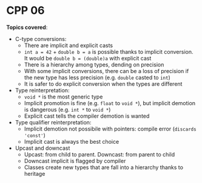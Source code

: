 # CPP 06

**Topics covered**:

- C-type conversions:
  - There are implicit and explicit casts
  - `int a = 42` + `double b = a` is possible thanks to implicit conversion. It would be `double b = (double)a` with explicit cast
  - There is a hierarchy among types, dending on precision
  - With some implicit conversions, there can be a loss of precision if the new type has less precision (e.g. `double` casted to `int`)
  - It is safer to do explicit conversion when the types are different
- Type reinterpretation:
  - `void *` is the most generic type
  - Implicit promotion is fine (e.g. `float` to `void *`), but implicit demotion is dangerous (e.g. `int *` to `void *`)
  - Explicit cast tells the compiler demotion is wanted
- Type qualifier reinterpretation:
  - Implicit demotion not possibile with pointers: compile error (`discards 'const'`)
  - Implicit cast is always the best choice
- Upcast and downcast
  - Upcast: from child to parent. Downcast: from parent to child
  - Downcast implicit is flagged by compiler
  - Classes create new types that are fall into a hierarchy thanks to heritage